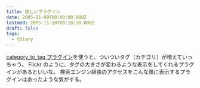 ```yaml
---
title: 欲しいプラグイン
date: 2005-11-09T00:00:00.000Z
lastmod: 2005-11-10T08:18:30.000Z
draft: false
tags:
  - tDiary
---
```


[category\_to\_tag プラグイン](http://sho.tdiary.net/20051010.html#p02)を使うと、ついついタグ（カテゴリ）が増えていっちゃう。 Flickr のように、タグの大きさが変わるような表示をしてくれるプラグインがあるといいな。 検索エンジン経由のアクセスをこんな風に表示するプラグインはあったような気がする。
